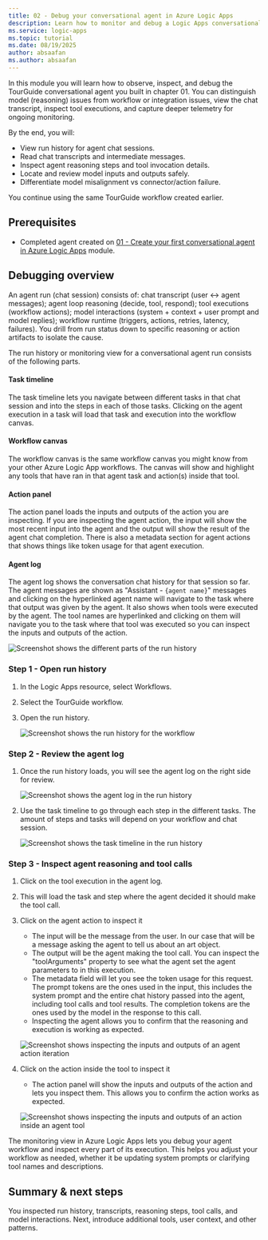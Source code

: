 ```yaml
--- 
title: 02 - Debug your conversational agent in Azure Logic Apps
description: Learn how to monitor and debug a Logic Apps conversational agent using run history, chat transcripts, tool calls, and model inputs/outputs.
ms.service: logic-apps
ms.topic: tutorial
ms.date: 08/19/2025
author: absaafan
ms.author: absaafan
---
```


In this module you will learn how to observe, inspect, and debug the TourGuide conversational agent you built in chapter 01. You can distinguish model (reasoning) issues from workflow or integration issues, view the chat transcript, inspect tool executions, and capture deeper telemetry for ongoing monitoring.

By the end, you will:
- View run history for agent chat sessions.
- Read chat transcripts and intermediate messages.
- Inspect agent reasoning steps and tool invocation details.
- Locate and review model inputs and outputs safely.
- Differentiate model misalignment vs connector/action failure.

You continue using the same TourGuide workflow created earlier.

## Prerequisites

- Completed agent created on [01 - Create your first conversational agent in Azure Logic Apps](./01-create-first-conversational-agent.md) module.

## Debugging overview

An agent run (chat session) consists of: chat transcript (user ↔ agent messages); agent loop reasoning (decide, tool, respond); tool executions (workflow actions); model interactions (system + context + user prompt and model replies); workflow runtime (triggers, actions, retries, latency, failures). You drill from run status down to specific reasoning or action artifacts to isolate the cause.

The run history or monitoring view for a conversational agent run consists of the following parts.

#### Task timeline
The task timeline lets you navigate between different tasks in that chat session and into the steps in each of those tasks. Clicking on the agent execution in a task will load that task and execution into the workflow canvas.

#### Workflow canvas
The workflow canvas is the same workflow canvas you might know from your other Azure Logic App workflows. The canvas will show and highlight any tools that have ran in that agent task and action(s) inside that tool.

#### Action panel
The action panel loads the inputs and outputs of the action you are inspecting. If you are inspecting the agent action, the input will show the most recent input into the agent and the output will show the result of the agent chat completion. There is also a metadata section for agent actions that shows things like token usage for that agent execution.

#### Agent log
The agent log shows the conversation chat history for that session so far. The agent messages are shown as "Assistant - `{agent name}`" messages and clicking on the hyperlinked agent name will navigate to the task where that output was given by the agent.
It also shows when tools were executed by the agent. The tool names are hyperlinked and clicking on them will navigate you to the task where that tool was executed so you can inspect the inputs and outputs of the action.

![Screenshot shows the different parts of the run history](media/02-debug-agent/run-history-overview.png)

### Step 1 - Open run history
1. In the Logic Apps resource, select Workflows.
1. Select the TourGuide workflow.
1. Open the run history.

    ![Screenshot shows the run history for the workflow](media/02-debug-agent/logicapp-run-history.png)

### Step 2 - Review the agent log
1. Once the run history loads, you will see the agent log on the right side for review.

    ![Screenshot shows the agent log in the run history](media/02-debug-agent/run-history-agent-log.png)

1. Use the task timeline to go through each step in the different tasks. The amount of steps and tasks will depend on your workflow and chat session.

    ![Screenshot shows the task timeline in the run history](media/02-debug-agent/run-history-task-timeline.png)

### Step 3 - Inspect agent reasoning and tool calls
1. Click on the tool execution in the agent log.
1. This will load the task and step where the agent decided it should make the tool call.
1. Click on the agent action to inspect it
    - The input will be the message from the user. In our case that will be a message asking the agent to tell us about an art object.
    - The output will be the agent making the tool call. You can inspect the "toolArguments" property to see what the agent set the agent parameters to in this execution.
    - The metadata field will let you see the token usage for this request. The prompt tokens are the ones used in the input, this includes the system prompt and the entire chat history passed into the agent, including tool calls and tool results. The completion tokens are the ones used by the model in the response to this call.
    - Inspecting the agent allows you to confirm that the reasoning and execution is working as expected.

    ![Screenshot shows inspecting the inputs and outputs of an agent action iteration](media/02-debug-agent/inspect-agent-outputs.png)

1. Click on the action inside the tool to inspect it
    - The action panel will show the inputs and outputs of the action and lets you inspect them. This allows you to confirm the action works as expected.

    ![Screenshot shows inspecting the inputs and outputs of an action inside an agent tool](media/02-debug-agent/inspect-tool-actions.png)

The monitoring view in Azure Logic Apps lets you debug your agent workflow and inspect every part of its execution. This helps you adjust your workflow as needed, whether it be updating system prompts or clarifying tool names and descriptions.

## Summary & next steps
You inspected run history, transcripts, reasoning steps, tool calls, and model interactions. Next, introduce additional tools, user context, and other patterns.
